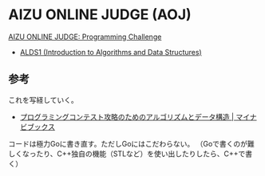 # AIZU ONLINE JUDGE (AOJ)

[AIZU ONLINE JUDGE: Programming Challenge](https://judge.u-aizu.ac.jp/onlinejudge/index.jsp)

- [ALDS1 (Introduction to Algorithms and Data Structures)](https://judge.u-aizu.ac.jp/onlinejudge/finder.jsp?course=ALDS1)

## 参考

これを写経していく。

- [プログラミングコンテスト攻略のためのアルゴリズムとデータ構造 | マイナビブックス](https://book.mynavi.jp/ec/products/detail/id=35408)

コードは極力Goに書き直す。ただしGoにはこだわらない。
（Goで書くのが難しくなったり、C++独自の機能（STLなど）を使い出したりしたら、C++で書く）

